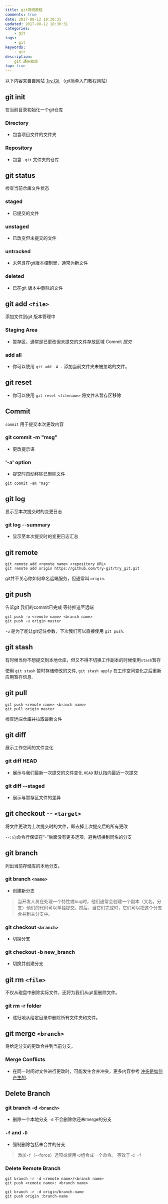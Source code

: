 ```yaml
---
title: git简明教程
comments: true
date: 2017-08-12 18:30:31
updated: 2017-08-12 18:30:31
categories:
    - git
tags:
    - git
keywords:
    - git
description:
    git 通用技能
top: true
---
```


以下内容来自自网站 [Try Git](https://try.github.io) （git简单入门教程网站）

<!-- more -->

## git init
在当前目录初始化一个git仓库

### Directory
- 包含项目文件的文件夹

### Repository
- 包含 `.git` 文件夹的仓库

## git status
检查当前仓库文件状态

### staged
- 已提交的文件
### unstaged
- 已改变但未提交的文件
### untracked
- 未包含在git版本控制里，通常为新文件
### deleted
- 已在git 版本中删除的文件

## git add `<file>`
添加文件到git 版本管理中

### Staging Area
- 暂存区，通常是已更改但未提交的文件存放区域
Commit *提交*

### add all
- 你可以使用 `git add -A .` 添加当前文件夹未被忽略的文件。

## git reset
- 你可以使用 `git reset <filename>` 将文件从暂存区移除


## Commit
 `commit` 用于提交本次更改内容

### git commit -m "msg"
- 更改提示语

### '-a' option
- 提交时自动移除已删除文件

```
git commit -am "msg"
```

## git log
显示至本次提交时的变更日志

### git log --summary
- 显示至本次提交时的变更日志汇总


## git remote

```
git remote add <remote name> <repository URL>
git remote add origin https://github.com/try-git/try_git.git
```

git并不关心你如何命名远端服务，但通常叫 `origin`.

## git push
告诉git 我们的commit已完成 等待推送至远端

```
git push -u <remote name> <branch name>
git push -u origin master
```

`-u` 是为了能让git记住参数，下次我们可以直接使用 `git push`.

## git stash

有时候当你不想提交到本地仓库，但又不得不切换工作副本的时候使用`stash`暂存

使用 `git stash` 暂时存储修改的文件,  `git stash apply` 在工作空间变化之后重新应用暂存信息.

## git pull


```
git push <remote name> <branch name>
git pull origin master
```

检查远端仓库并拉取最新文件

## git diff
展示工作空间的文件变化

### git diff HEAD
- 展示与我们最新一次提交的文件变化 `HEAD` 默认指向最近一次提交

### git diff --staged
- 展示与暂存区文件的差异



## git checkout -- `<target>`
将文件更改为上次提交时的文件，即去掉上次提交后的所有更改

`--`: 向命令行保证在“-”后面没有更多选项，避免切换到同名的分支

## git branch
列出当前存储库的本地分支。

### git branch `<name>`
- 创建新分支

> 当开发人员在处理一个特性或bug时，他们通常会创建一个副本（又名。分支）他们的代码可以单独提交。然后，当它们完成时，它们可以把这个分支合并到主分支中。

### git checkout `<branch>`
- 切换分支

### git checkout -b new_branch
- 切换并创建分支

## git rm `<file>`
不仅从磁盘中删除实际文件，还将为我们从git里删除文件。

### git rm -r folder
- 递归地从给定目录中删除所有文件夹和文件。

## git merge `<branch>`
将给定分支的更改合并到当前分支。

### Merge Conflicts
- 在同一时间对文件进行更改时，可能发生合并冲突，更多内容参考 [冲突是如何产生的](http://git-scm.com/docs/git-merge#_how_conflicts_are_presented).

## Delete Branch

### git branch -d `<branch>`
- 删除一个本地分支 `-d` 不会删除你还未merge的分支

### `-f` and `-D`
- 强制删除包括未合并的分支

>  添加`-f`（--force）选项或使用`-D`组合成一个命令。 等效于`-d -f`

### Delete Remote Branch

```
git branch -r -d <remote name>/<branch name>
git push <remote name>: <branch name>
```
```
git branch -r -d origin/branch-name
git push origin :branch-name
```
